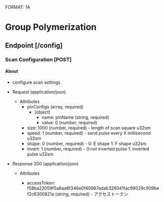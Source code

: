 FORMAT: 1A

# Group Polymerization

## Endpoint [/config]

### Scan Configuration [POST]

#### About

* configure scan settings

+ Request (application/json)

    + Attributes
        + pinConfigs (array, required)
            + (object)
                + name: pinName (string, required)
                + value: 0 (number, required)
        + size: 1000 (number, required) - length of scan square u32sm
        + speed: 1 (number, required) - send pulse every X millisecond u32sm
        + shape: 0 (number, required) - 0: E shape 1: F shape u32sm
        + invert: 1 (number, required) - 0:not inverted pulse 1: inverted pulse u32sm

+ Response 200 (application/json)

    + Attributes

        + accessToken: f58ba22059f5a8aa8f346e0f40987adab326041fac99029c909bef2c6300821a (string, required) - アクセストークン
